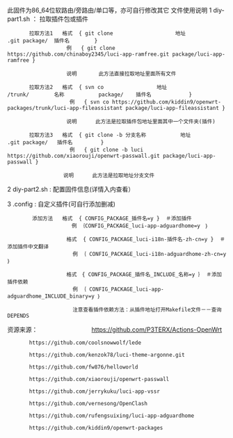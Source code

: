 此固件为86_64位软路由/旁路由/单口等，亦可自行修改其它
文件使用说明
   1     diy-part1.sh ： 拉取插件包或插件
   
           拉取方法1   格式  { git clone                    地址                         .git package/  插件名        } 
                       例   { git clone https://github.com/chinaboy2345/luci-app-ramfree.git package/luci-app-ramfree }
                                      
                       说明       此方法直接拉取地址里面所有文件
                                      
           拉取方法2   格式  { svn co                 地址                        /trunk/        名称           package/    插件名            }
                        例   { svn co https://github.com/kiddin9/openwrt-packages/trunk/luci-app-fileassistant package/luci-app-fileassistant }
                                      
                       说明      此方法是拉取插件包地址里面其中一个文件夹(插件) 
                               
           拉取方法3   格式  { git clone -b 分支名称           地址                            .git package/   插件名         }
                        例   { git clone -b luci https://github.com/xiaorouji/openwrt-passwall.git package/luci-app-passwall }
                                
                      说明      此方法是拉取地址分支文件
                      
                      
   2    diy-part2.sh  :   配置固件信息(详情入内查看）
   
   3    .config       :   自定义插件(可自行添加删减)
            
            添加方法   格式  { CONFIG_PACKAGE_插件名=y }  ＃添加插件
                      　 例 ｛CONFIG_PACKAGE_luci-app-adguardhome=y　｝　
                       
                       格式  { CONFIG_PACKAGE_luci-i18n-插件名-zh-cn=y }  ＃添加插件中文翻译
                         例 ｛ CONFIG_PACKAGE_luci-i18n-adguardhome-zh-cn=y ｝
                       
                       格式　{ CONFIG_PACKAGE_插件名_INCLUDE_名称=y ｝ ＃添加插件依赖
                         例 ｛ CONFIG_PACKAGE_luci-app-adguardhome_INCLUDE_binary=y ｝
                         
                         注意查看插件依赖方法：从插件地址打开Makefile文件－－查询DEPENDS
                         
                         
 资源来源：
 　　　　　
      　　 
         　https://github.com/P3TERX/Actions-OpenWrt
         
           https://github.com/coolsnowwolf/lede
           
           https://github.com/kenzok78/luci-theme-argonne.git
           
           https://github.com/fw876/helloworld
           
           https://github.com/xiaorouji/openwrt-passwall
           
           https://github.com/jerrykuku/luci-app-vssr
           
           https://github.com/vernesong/OpenClash
           
           https://github.com/rufengsuixing/luci-app-adguardhome
           
           https://github.com/kiddin9/openwrt-packages
                                      
                                      
                                                           
